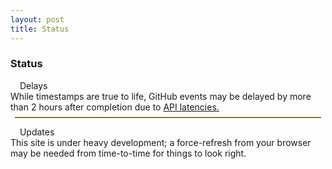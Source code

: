 ```yaml
---
layout: post
title: Status
---
```


### Status
<div class="messagew">
        <span class="flavor"><img src="https://emojipedia-us.s3.dualstack.us-west-1.amazonaws.com/thumbs/120/apple/325/warning_26a0-fe0f.png" height="11" style="display: inline; margin: 0rem"> Delays</span><br>
        While timestamps are true to life, GitHub events may be delayed by more than 2 hours after completion due to <a href="https://github.community/t/github-events-api-recent-latency/254158">API latencies.</a>
  
  <hr style="margin:0.42rem; border-top:1px solid #ffe579">
  
  <span class="flavor"><img src="https://emojipedia-us.s3.dualstack.us-west-1.amazonaws.com/thumbs/120/apple/325/warning_26a0-fe0f.png" height="11" style="display: inline; margin: 0rem"> Updates</span><br>
        This site is under heavy development; a force-refresh from your browser may be needed from time-to-time for things to look right.
</div>
